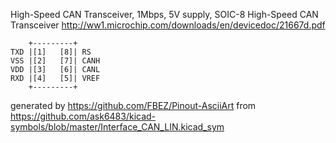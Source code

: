 High-Speed CAN Transceiver, 1Mbps, 5V supply, SOIC-8
High-Speed CAN Transceiver
http://ww1.microchip.com/downloads/en/devicedoc/21667d.pdf


	    +---------+
	TXD |[1]   [8]| RS
	VSS |[2]   [7]| CANH
	VDD |[3]   [6]| CANL
	RXD |[4]   [5]| VREF
	    +---------+


generated by https://github.com/FBEZ/Pinout-AsciiArt from https://github.com/ask6483/kicad-symbols/blob/master/Interface_CAN_LIN.kicad_sym